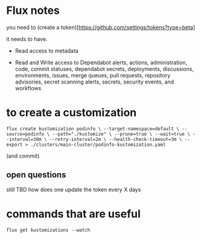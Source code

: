 # Flux notes
you need to (create a token)[https://github.com/settings/tokens?type=beta]

it needs to have.

* Read access to metadata

* Read and Write access to Dependabot alerts, actions, administration, code, commit statuses, dependabot secrets, deployments, discussions, environments, issues, merge queues, pull requests, repository advisories, secret scanning alerts, secrets, security events, and workflows

# to create a customization

`
flux create kustomization podinfo \
  --target-namespace=default \
  --source=podinfo \
  --path="./kustomize" \
  --prune=true \
  --wait=true \
  --interval=30m \
  --retry-interval=2m \
  --health-check-timeout=3m \
  --export > ./clusters/main-cluster/podinfo-kustomization.yaml
  `

(and commit)

## open questions
still TBD how does one update the token every X days


# commands that are useful
`
flux get kustomizations --watch
`